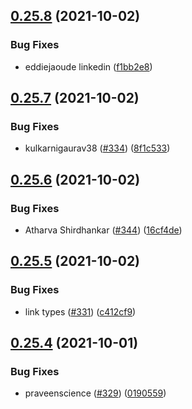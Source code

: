 ## [0.25.8](https://github.com/EddieHubCommunity/LinkFree/compare/v0.25.7...v0.25.8) (2021-10-02)


### Bug Fixes

* eddiejaoude linkedin ([f1bb2e8](https://github.com/EddieHubCommunity/LinkFree/commit/f1bb2e848d7f27d7e323c97be899c602301b60e9))



## [0.25.7](https://github.com/EddieHubCommunity/LinkFree/compare/v0.25.6...v0.25.7) (2021-10-02)


### Bug Fixes

* kulkarnigaurav38 ([#334](https://github.com/EddieHubCommunity/LinkFree/issues/334)) ([8f1c533](https://github.com/EddieHubCommunity/LinkFree/commit/8f1c533074b6af2cbf4c82b3d4c2c81f38371371))



## [0.25.6](https://github.com/EddieHubCommunity/LinkFree/compare/v0.25.5...v0.25.6) (2021-10-02)


### Bug Fixes

* Atharva Shirdhankar ([#344](https://github.com/EddieHubCommunity/LinkFree/issues/344)) ([16cf4de](https://github.com/EddieHubCommunity/LinkFree/commit/16cf4de4e54a3d7300e4eca5b9df5ede7aaa24ca))



## [0.25.5](https://github.com/EddieHubCommunity/LinkFree/compare/v0.25.4...v0.25.5) (2021-10-02)


### Bug Fixes

* link types ([#331](https://github.com/EddieHubCommunity/LinkFree/issues/331)) ([c412cf9](https://github.com/EddieHubCommunity/LinkFree/commit/c412cf9f1433c80b35e54a84d69d1ab083c56a37))



## [0.25.4](https://github.com/EddieHubCommunity/LinkFree/compare/v0.25.3...v0.25.4) (2021-10-01)


### Bug Fixes

* praveenscience ([#329](https://github.com/EddieHubCommunity/LinkFree/issues/329)) ([0190559](https://github.com/EddieHubCommunity/LinkFree/commit/0190559b047a334ac93bc56c9b613b203d5496ec))



